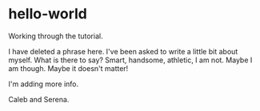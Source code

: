 # hello-world
Working through the tutorial.

I have deleted a phrase here. I've been asked to write a little bit about myself. What is there to say? Smart, handsome, athletic, I am not. Maybe I am though. Maybe it doesn't matter!

I'm adding more info.

Caleb and Serena.

